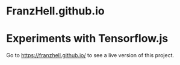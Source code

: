 # FranzHell.github.io
# Experiments with Tensorflow.js
Go to https://franzhell.github.io/ to see a live version of this project.
